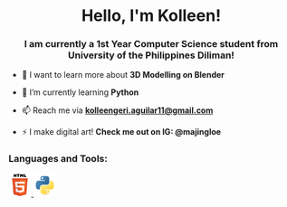 <h1 align="center">Hello, I'm Kolleen!</h1>
<h3 align="center">I am currently a 1st Year Computer Science student from University of the Philippines Diliman!</h3>


- 🔭 I want to learn more about **3D Modelling on Blender**

- 🌱 I’m currently learning **Python**

- 📫 Reach me via **kolleengeri.aguilar11@gmail.com**

- ⚡ I make digital art! **Check me out on IG: @majingloe**

<h3 align="left">Languages and Tools:</h3>
<p align="left"> <a href="https://www.w3.org/html/" target="_blank" rel="noreferrer"> <img src="https://raw.githubusercontent.com/devicons/devicon/master/icons/html5/html5-original-wordmark.svg" alt="html5" width="40" height="40"/> </a> <a href="https://www.python.org" target="_blank" rel="noreferrer"> <img src="https://raw.githubusercontent.com/devicons/devicon/master/icons/python/python-original.svg" alt="python" width="40" height="40"/> </a> </p>
